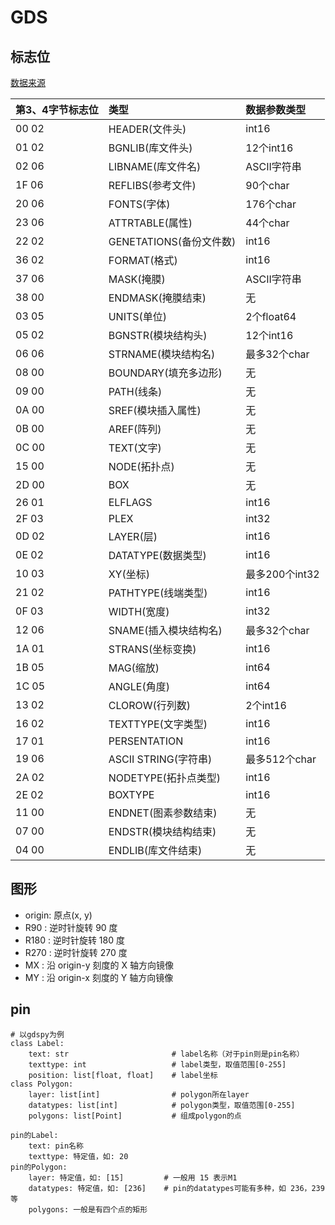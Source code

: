 # GDS

## 标志位

[数据来源](https://blog.csdn.net/GaleZhang/article/details/108849673)

|第3、4字节标志位|类型|数据参数类型
| :-- | :-- | :-- |
|00 02  |HEADER(文件头)           |int16
|01 02  |BGNLIB(库文件头)         |12个int16
|02 06  |LIBNAME(库文件名)        |ASCII字符串
|1F 06  |REFLIBS(参考文件)        |90个char
|20 06  |FONTS(字体)              |176个char
|23 06  |ATTRTABLE(属性)          |44个char
|22 02  |GENETATIONS(备份文件数)  |int16
|36 02  |FORMAT(格式)             |int16
|37 06  |MASK(掩膜)               |ASCII字符串
|38 00  |ENDMASK(掩膜结束)        |无
|03 05  |UNITS(单位)              |2个float64
|05 02  |BGNSTR(模块结构头)       |12个int16
|06 06  |STRNAME(模块结构名)      |最多32个char
|08 00  |BOUNDARY(填充多边形)     |无
|09 00  |PATH(线条)               |无
|0A 00  |SREF(模块插入属性)       |无
|0B 00  |AREF(阵列)               |无
|0C 00  |TEXT(文字)               |无
|15 00  |NODE(拓扑点)             |无
|2D 00  |BOX                      |无
|26 01  |ELFLAGS                  |int16
|2F 03  |PLEX                     |int32
|0D 02  |LAYER(层)                |int16
|0E 02  |DATATYPE(数据类型)       |int16
|10 03  |XY(坐标)                 |最多200个int32
|21 02  |PATHTYPE(线端类型)       |int16
|0F 03  |WIDTH(宽度)              |int32
|12 06  |SNAME(插入模块结构名)     |最多32个char
|1A 01  |STRANS(坐标变换)         |int16
|1B 05  |MAG(缩放)                |int64
|1C 05  |ANGLE(角度)              |int64
|13 02  |CLOROW(行列数)           |2个int16
|16 02  |TEXTTYPE(文字类型)       |int16
|17 01  |PERSENTATION             |int16
|19 06  |ASCII STRING(字符串)     |最多512个char
|2A 02  |NODETYPE(拓扑点类型)     |int16
|2E 02  |BOXTYPE                  |int16
|11 00  |ENDNET(图素参数结束)     |无
|07 00  |ENDSTR(模块结构结束)     |无
|04 00  |ENDLIB(库文件结束)       |无

## 图形

* origin: 原点(x, y)
* R90   : 逆时针旋转 90 度
* R180  : 逆时针旋转 180 度
* R270  : 逆时针旋转 270 度
* MX    : 沿 origin-y 刻度的 X 轴方向镜像
* MY    : 沿 origin-x 刻度的 Y 轴方向镜像

## pin

```text
# 以gdspy为例
class Label:
    text: str                       # label名称（对于pin则是pin名称）
    texttype: int                   # label类型，取值范围[0-255]
    position: list[float, float]    # label坐标
class Polygon:
    layer: list[int]                # polygon所在layer
    datatypes: list[int]            # polygon类型，取值范围[0-255]
    polygons: list[Point]           # 组成polygon的点

pin的Label:
    text: pin名称
    texttype: 特定值，如: 20
pin的Polygon:
    layer: 特定值，如: [15]         # 一般用 15 表示M1
    datatypes: 特定值，如: [236]    # pin的datatypes可能有多种，如 236，239等
    polygons: 一般是有四个点的矩形
```
